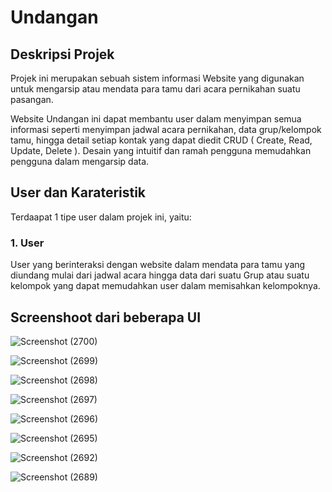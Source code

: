 # Undangan

## Deskripsi Projek
Projek ini merupakan sebuah sistem informasi Website yang digunakan untuk mengarsip atau mendata para tamu dari acara pernikahan suatu pasangan.

Website Undangan ini dapat membantu user dalam menyimpan semua informasi seperti menyimpan jadwal acara pernikahan, data grup/kelompok tamu, hingga detail setiap kontak yang dapat diedit CRUD ( Create, Read, Update, Delete ). Desain yang intuitif dan ramah pengguna memudahkan pengguna dalam mengarsip data.

## User dan Karateristik
Terdaapat 1 tipe user dalam projek ini, yaitu:
### 1. User
User yang berinteraksi dengan website dalam mendata para tamu yang diundang mulai dari jadwal acara hingga data dari suatu Grup atau suatu kelompok yang dapat memudahkan user dalam memisahkan kelompoknya.


## Screenshoot dari beberapa UI
![Screenshot (2700)](https://github.com/fulan1234/Undangan/assets/116423371/d151844d-e345-4525-bf29-609a1f88e7b4)

![Screenshot (2699)](https://github.com/fulan1234/Undangan/assets/116423371/b91892cf-cb69-4e25-a21d-c462809ee4ee)

![Screenshot (2698)](https://github.com/fulan1234/Undangan/assets/116423371/c9add694-bc16-41d7-b67e-2e217990e45c)

![Screenshot (2697)](https://github.com/fulan1234/Undangan/assets/116423371/f046a1cf-00dd-4d89-93d9-7868ccd1bf13)

![Screenshot (2696)](https://github.com/fulan1234/Undangan/assets/116423371/ef7b3a94-d4ae-4506-ba3a-96226e005580)

![Screenshot (2695)](https://github.com/fulan1234/Undangan/assets/116423371/8f53110c-7311-4ffd-abe9-506a9ef72b03)

![Screenshot (2692)](https://github.com/fulan1234/Undangan/assets/116423371/17263ed0-dadb-44fa-92dd-5f334ffa1796)

![Screenshot (2689)](https://github.com/fulan1234/Undangan/assets/116423371/30720e8d-17fa-4105-bb8a-ba4d9469bb8a)


